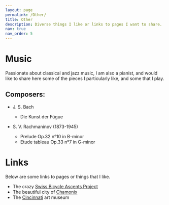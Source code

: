 ```yaml
---
layout: page
permalink: /Other/
title: Other
description: Diverse things I like or links to pages I want to share. 
nav: true
nav_order: 5
---
```

# Music

Passionate about classical and jazz music, I am also a pianist, and would like to share here some of the pieces I particularly like, and some that I play. 

## Composers:

- J. S. Bach 
    - Die Kunst der Fügue 
    
- S. V. Rachmaninov (1873-1945) 
    - Prelude Op.32 n°10 in B-minor <a href="{{ poster.pdf | prepend: 'assets/pdf/' | relative_url}}" target="_blank" rel="noopener noreferrer" class="float-right"><i class="fas fa-file-pdf"></i></a>
    - Etude tableau Op.33 n°7 in G-minor <a href="{{ main.pdf | prepend: 'assets/pdf/' | relative_url}}" target="_blank" rel="noopener noreferrer" class="float-right"><i class="fas fa-file-pdf"></i></a>


# Links

Below are some links to pages or things that I like. 

- The crazy [Swiss Bicycle Ascents Project](https://kbarbey.github.io/swiss-bicycle-ascents/)
- The beautiful city of [Chamonix](https://en.chamonix.com)
- The [Cincinnati](https://www.cincinnatiartmuseum.org) art museum
